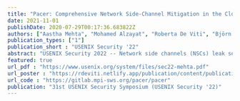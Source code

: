 ```yaml
---
title: "Pacer: Comprehensive Network Side-Channel Mitigation in the Cloud"
date: 2021-11-01
publishDate: 2020-07-29T00:17:36.683822Z
authors: ["Aastha Mehta", "Mohamed Alzayat", "Roberta De Viti", "Björn B Brandenburg", "Peter Druschel", "Deepak Garg"]
publication_types: ["1"]
publication_short : "USENIX Security '22"
abstract: "USENIX Security 2022 -- Network side channels (NSCs) leak secrets through packet timing and packet sizes. They are of particular concern in public IaaS Clouds, where any tenant may be able to colocate and indirectly observe a victim’s traffic shape. We present Pacer, the first system that eliminates NSC leaks in public IaaS Clouds end-to-end. It builds on the principled technique of shaping guest traffic outside the guest to make the traffic shape independent of secrets by design. However, Pacer also addresses important concerns that have not been considered in prior work -— it prevents internal side-channel leaks from affecting reshaped traffic, and it respects network flow control, congestion control and loss recovery signals. Pacer is implemented as a paravirtualizing extension to the host hypervisor, requiring modest changes to the hypervisor and the guest kernel and optional, minimal changes to applications. We present Pacer’s key abstraction of a cloaked tunnel, describe its design and implementation, and show through an experimental evaluation that Pacer imposes moderate overheads on bandwidth, client latency, and server throughput, while thwarting attacks using state-of-the-art CNN classifiers."
featured: true
url_pdf : "https://www.usenix.org/system/files/sec22-mehta.pdf"
url_poster : "https://rdeviti.netlify.app/publication/content/publication/mehta-2019-pacer/pacer_poster.pdf"
url_code : "https://gitlab.mpi-sws.org/pacer/pacer"
publication: "31st USENIX Security Symposium (USENIX Security '22)"
---
```


